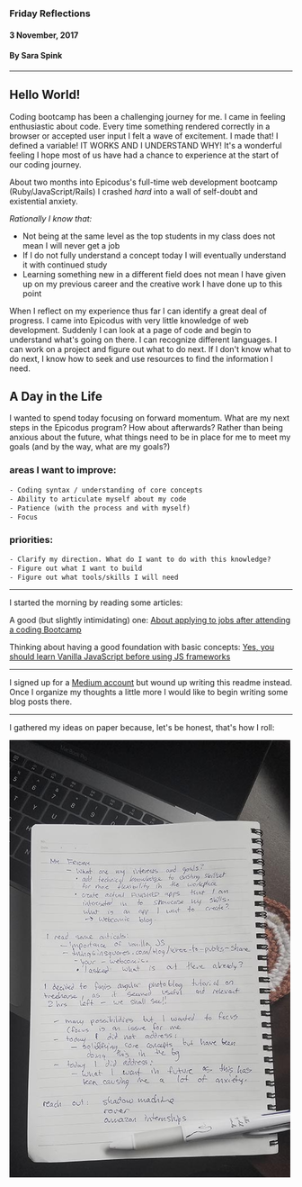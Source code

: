 ### Friday Reflections
#### 3 November, 2017
#### By Sara Spink
*************

## Hello World!
Coding bootcamp has been a challenging journey for me. I came in feeling enthusiastic about code. Every time something rendered correctly in a browser or accepted user input I felt a wave of excitement. I made that! I defined a variable! IT WORKS AND I UNDERSTAND WHY! It's a wonderful feeling I hope most of us have had a chance to experience at the start of our coding journey.

About two months into Epicodus's full-time web development bootcamp (Ruby/JavaScript/Rails) I crashed _hard_ into a wall of self-doubt and existential anxiety.

_Rationally I know that:_
- Not being at the same level as the top students in my class does not mean I will never get a job
- If I do not fully understand a concept today I will eventually understand it with continued study
- Learning something new in a different field does not mean I have given up on my previous career and the creative work I have done up to this point

When I reflect on my experience thus far I can identify a great deal of progress. I came into Epicodus with very little knowledge of web development. Suddenly I can look at a page of code and begin to understand what's going on there. I can recognize different languages. I can work on a project and figure out what to do next. If I don't know what to do next, I know how to seek and use resources to find the information I need.

## A Day in the Life
I wanted to spend today focusing on forward momentum. What are my next steps in the Epicodus program? How about afterwards? Rather than being anxious about the future, what things need to be in place for me to meet my goals (and by the way, what are my goals?)

### areas I want to improve:
    - Coding syntax / understanding of core concepts
    - Ability to articulate myself about my code
    - Patience (with the process and with myself)
    - Focus

### priorities:
    - Clarify my direction. What do I want to do with this knowledge?
    - Figure out what I want to build
    - Figure out what tools/skills I will need

**********

I started the morning by reading some articles:

A good (but slightly intimidating) one: [About applying to jobs after attending a coding Bootcamp](https://medium.freecodecamp.org/5-key-learnings-from-the-post-bootcamp-job-search-9a07468d2331)

Thinking about having a good foundation with basic concepts: [Yes, you should learn Vanilla JavaScript before using JS frameworks](https://snipcart.com/blog/learn-vanilla-javascript-before-using-js-frameworks)

**********

I signed up for a [Medium account](https://medium.com/@spinkbot) but wound up writing this readme instead. Once I organize my thoughts a little more I would like to begin writing some blog posts there.

********
I gathered my ideas on paper because, let's be honest, that's how I roll:

  ![My notes](notes.jpg)
